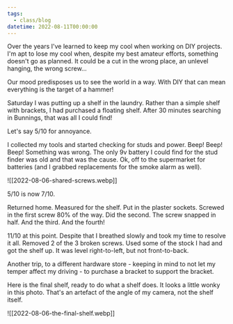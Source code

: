 ```yaml
---
tags:
  - class/blog
datetime: 2022-08-11T00:00:00
---
```

Over the years I've learned to keep my cool when working on DIY projects. I'm apt to lose my cool when, despite my best amateur efforts, something doesn't go as planned. It could be a cut in the wrong place, an unlevel hanging, the wrong screw…

Our mood predisposes us to see the world in a way. With DIY that can mean everything is the target of a hammer!

Saturday I was putting up a shelf in the laundry. Rather than a simple shelf with brackets, I had purchased a floating shelf. After 30 minutes searching in Bunnings, that was all I could find!

Let's say 5/10 for annoyance.

I collected my tools and started checking for studs and power. Beep! Beep! Beep! Something was wrong. The only 9v battery I could find for the stud finder was old and that was the cause. Ok, off to the supermarket for batteries (and I grabbed replacements for the smoke alarm as well).

![[2022-08-06-shared-screws.webp]]

5/10 is now 7/10.

Returned home. Measured for the shelf. Put in the plaster sockets. Screwed in the first screw 80% of the way. Did the second. The screw snapped in half. And the third. And the fourth!

11/10 at this point. Despite that I breathed slowly and took my time to resolve it all. Removed 2 of the 3 broken screws. Used some of the stock I had and got the shelf up. It was level right-to-left, but not front-to-back.

Another trip, to a different hardware store - keeping in mind to not let my temper affect my driving - to purchase a bracket to support the bracket.

Here is the final shelf, ready to do what a shelf does. It looks a little wonky in this photo. That's an artefact of the angle of my camera, not the shelf itself.

![[2022-08-06-the-final-shelf.webp]]

